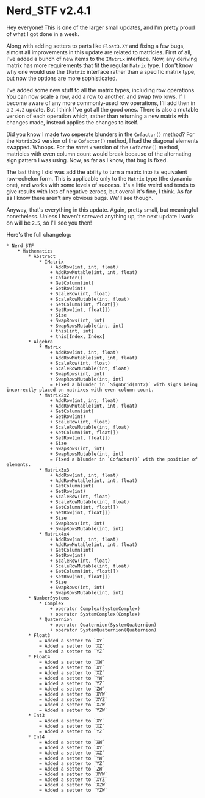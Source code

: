 # Nerd_STF v2.4.1

Hey everyone! This is one of the larger small updates, and I'm pretty proud of what I got done in a week.

Along with adding setters to parts like `Float3.XY` and fixing a few bugs, almost all improvements in this update are related to matricies. First of all, I've added a bunch of new items to the `IMatrix` interface. Now, any deriving matrix has more requirements that fit the regular `Matrix` type. I don't know why one would use the `IMatrix` interface rather than a specific matrix type, but now the options are more sophisticated.

I've added some new stuff to all the matrix types, including row operations. You can now scale a row, add a row to another, and swap two rows. If I become aware of any more commonly-used row operations, I'll add then in a `2.4.2` update. But I think I've got all the good ones. There is also a mutable version of each operation which, rather than returning a new matrix with changes made, instead applies the changes to itself.

Did you know I made two seperate blunders in the `Cofactor()` method? For the `Matrix2x2` version of the `Cofactor()` method, I had the diagonal elements swapped. Whoops. For the `Matrix` version of the `Cofactor()` method, matricies with even column count would break because of the alternating sign pattern I was using. Now, as far as I know, that bug is fixed.

The last thing I did was add the ability to turn a matrix into its equivalent row-echelon form. This is applicable only to the `Matrix` type (the dynamic one), and works with some levels of success. It's a little weird and tends to give results with lots of negative zeroes, but overall it's fine, I think. As far as I know there aren't any obvious bugs. We'll see though.

Anyway, that's everything in this update. Again, pretty small, but meaningful nonetheless. Unless I haven't screwed anything up, the next update I work on will be `2.5`, so I'll see you then!

Here's the full changelog:
```
* Nerd_STF
    * Mathematics
        * Abstract
            * IMatrix
                + AddRow(int, int, float)
                + AddRowMutable(int, int, float)
                + Cofactor()
                + GetColumn(int)
                + GetRow(int)
                + ScaleRow(int, float)
                + ScaleRowMutable(int, float)
                + SetColumn(int, float[])
                + SetRow(int, float[])
                + Size
                + SwapRows(int, int)
                + SwapRowsMutable(int, int)
                + this[int, int]
                + this[Index, Index]
        * Algebra
            * Matrix
                + AddRow(int, int, float)
                + AddRowMutable(int, int, float)
                + ScaleRow(int, float)
                + ScaleRowMutable(int, float)
                + SwapRows(int, int)
                + SwapRowsMutable(int, int)
                = Fixed a blunder in `SignGrid(Int2)` with signs being incorrectly placed on matrixes with even column count.
            * Matrix2x2
                + AddRow(int, int, float)
                + AddRowMutable(int, int, float)
                + GetColumn(int)
                + GetRow(int)
                + ScaleRow(int, float)
                + ScaleRowMutable(int, float)
                + SetColumn(int, float[])
                + SetRow(int, float[])
                + Size
                + SwapRows(int, int)
                + SwapRowsMutable(int, int)
                = Fixed a blunder in `Cofactor()` with the position of elements.
            * Matrix3x3
                + AddRow(int, int, float)
                + AddRowMutable(int, int, float)
                + GetColumn(int)
                + GetRow(int)
                + ScaleRow(int, float)
                + ScaleRowMutable(int, float)
                + SetColumn(int, float[])
                + SetRow(int, float[])
                + Size
                + SwapRows(int, int)
                + SwapRowsMutable(int, int)
            * Matrix4x4
                + AddRow(int, int, float)
                + AddRowMutable(int, int, float)
                + GetColumn(int)
                + GetRow(int)
                + ScaleRow(int, float)
                + ScaleRowMutable(int, float)
                + SetColumn(int, float[])
                + SetRow(int, float[])
                + Size
                + SwapRows(int, int)
                + SwapRowsMutable(int, int)
        * NumberSystems
            * Complex
                + operator Complex(SystemComplex)
                + operator SystemComplex(Complex)
            * Quaternion
                + operator Quaternion(SystemQuaternion)
                + operator SystemQuaternion(Quaternion)
        * Float3
            = Added a setter to `XY`
            = Added a setter to `XZ`
            = Added a setter to `YZ`
        * Float4
            = Added a setter to `XW`
            = Added a setter to `XY`
            = Added a setter to `XZ`
            = Added a setter to `YW`
            = Added a setter to `YZ`
            = Added a setter to `ZW`
            = Added a setter to `XYW`
            = Added a setter to `XYZ`
            = Added a setter to `XZW`
            = Added a setter to `YZW`
        * Int3
            = Added a setter to `XY`
            = Added a setter to `XZ`
            = Added a setter to `YZ`
        * Int4
            = Added a setter to `XW`
            = Added a setter to `XY`
            = Added a setter to `XZ`
            = Added a setter to `YW`
            = Added a setter to `YZ`
            = Added a setter to `ZW`
            = Added a setter to `XYW`
            = Added a setter to `XYZ`
            = Added a setter to `XZW`
            = Added a setter to `YZW`
```
